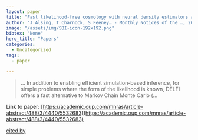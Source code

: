 ```yaml
---
layout: paper
title: "Fast likelihood-free cosmology with neural density estimators and active learning"
author: "J Alsing, T Charnock, S Feeney… - Monthly Notices of the …, 2019 - academic.oup.com"
image: "/assets/img/SBI-icon-192x192.png"
bibtex: "None"
hero_title: "Papers"
categories:
  - Uncategorized
tags:
  - paper

---
```

>… In addition to enabling efficient simulation-based inference, for simple problems where the form of the likelihood is known, DELFI offers a fast alternative to Markov Chain Monte Carlo (…

Link to paper: [https://academic.oup.com/mnras/article-abstract/488/3/4440/5532683](https://academic.oup.com/mnras/article-abstract/488/3/4440/5532683)

[cited by](https://scholar.google.com/scholar?cites=12169728783548368174&as_sdt=2005&sciodt=0,5&hl=en&num=20)
